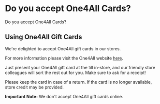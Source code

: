 # Do you accept One4All Cards?

Do you accept One4All Cards?
## Using One4All Gift Cards
We're delighted to accept One4All gift cards in our stores.

For more information please visit the One4All website [here](https://www.one4all.com/spend-online).

Just present your One4All gift card at the till in-store, and our friendly store colleagues will sort the rest out for you. Make sure to ask for a receipt!

Please keep the card in case of a return. If the card is no longer available, store credit may be provided.

**Important Note:** We don't accept One4All gift cards online.
